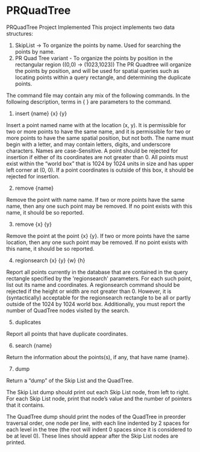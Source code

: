 # PRQuadTree
PRQuadTree Project Implemented
This project implements two data structures:
1. SkipList -> To organize the points by name. Used for searching the points by name.
2. PR Quad Tree variant - To organize the points by position in the rectangular region ((0,0) -> (1023,1023))
The PR Quadtree will organize the points by position, and will be used for spatial queries such as locating points within a query rectangle, and determining the duplicate points.

The command file may contain any mix of the following commands. In the following description, terms in { } are parameters to the command.

1. insert {name} {x} {y}

Insert a point named name with at the location (x, y). 
It is permissible for two or more points to have the same name, and it is permissible for two or more points to have the same spatial position, but not both. 
The name must begin with a letter, and may contain letters, digits, and underscore characters. Names are case-Sensitive. 
A point should be rejected for insertion if either of its coordinates are not greater than 0. 
All points must exist within the “world box” that is 1024 by 1024 units in size and has upper left corner at (0, 0). 
If a point coordinates is outside of this box, it should be rejected for insertion.
  
2. remove {name}

Remove the point with name name. If two or more points have the same name, then any one such point may be removed. If no point exists with this name, it should be so reported.

3. remove {x} {y}

Remove the point at the point {x} {y}. If two or more points have the same location, then any one such point may be removed. 
If no point exists with this name, it should be so reported.

4. regionsearch {x} {y} {w} {h}

Report all points currently in the database that are contained in the query rectangle specified by the 'regionsearch' parameters. 
For each such point, list out its name and coordinates. A regionsearch command should be rejected if the height or width are not greater than 0. 
However, it is (syntactically) acceptable for the regionsearch rectangle to be all or partly outside of the 1024 by 1024 world box. 
Additionally, you must report the number of QuadTree nodes visited by the search.

5. duplicates

Report all points that have duplicate coordinates.

6. search {name}

Return the information about the points(s), if any, that have name {name}.

7. dump

Return a “dump” of the Skip List and the QuadTree.

The Skip List dump should print out each Skip List node, from left to right. For each Skip List node, print that node’s value and the number of pointers that it contains.

The QuadTree dump should print the nodes of the QuadTree in preorder traversal order, one node per line, 
with each line indented by 2 spaces for each level in the tree (the root will indent 0 spaces since it is considered to be at level 0). 
These lines should appear after the Skip List nodes are printed.
